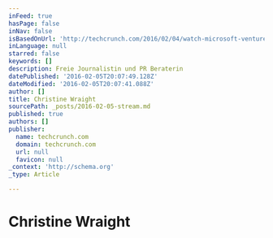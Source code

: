 ```yaml
---
inFeed: true
hasPage: false
inNav: false
isBasedOnUrl: 'http://techcrunch.com/2016/02/04/watch-microsoft-ventures-tel-aviv-accelerator-right-here/'
inLanguage: null
starred: false
keywords: []
description: Freie Journalistin und PR Beraterin
datePublished: '2016-02-05T20:07:49.128Z'
dateModified: '2016-02-05T20:07:41.088Z'
author: []
title: Christine Wraight
sourcePath: _posts/2016-02-05-stream.md
published: true
authors: []
publisher:
  name: techcrunch.com
  domain: techcrunch.com
  url: null
  favicon: null
_context: 'http://schema.org'
_type: Article

---
```

# Christine Wraight
